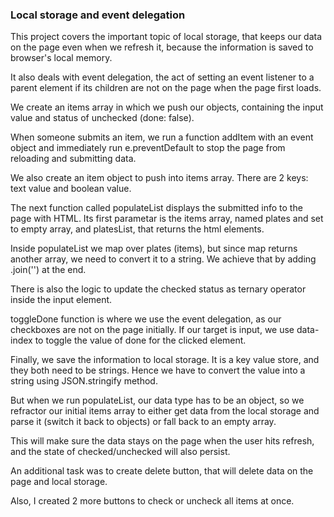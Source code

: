 ### Local storage and event delegation

This project covers the important topic of local storage, that keeps our data on the page even when we refresh it, because the information is saved to browser's local memory.

It also deals with event delegation, the act of setting an event listener to a parent element if its children are not on the page when the page first loads.

We create an items array in which we push our objects, containing the input value and status of unchecked (done: false).

When someone submits an item, we run a function addItem with an event object and immediately run e.preventDefault to stop the page from reloading and submitting data.

We also create an item object to push into items array. There are 2 keys: text value and boolean value.

The next function called populateList displays the submitted info to the page with HTML. Its first parametar is the items array, named plates and set to empty array, and platesList, that returns the html elements.

Inside populateList we map over plates (items), but since map returns another array, we need to convert it to a string. We achieve that by adding .join('') at the end.

There is also the logic to update the checked status as ternary operator inside the input element.

toggleDone function is where we use the event delegation, as our checkboxes are not on the page initially. If our target is input, we use data-index to toggle the value of done for the clicked element. 

Finally, we save the information to local storage. It is a key value store, and they both need to be strings. Hence we have to convert the value into a string using JSON.stringify method.

But when we run populateList, our data type has to be an object, so we refractor our initial items array to either get data from the local storage and parse it (switch it back to objects) or fall back to an empty array.

This will make sure the data stays on the page when the user hits refresh, and the state of checked/unchecked will also persist.

An additional task was to create delete button, that will delete data on the page and local storage.

Also, I created 2 more buttons to check or uncheck all items at once.






